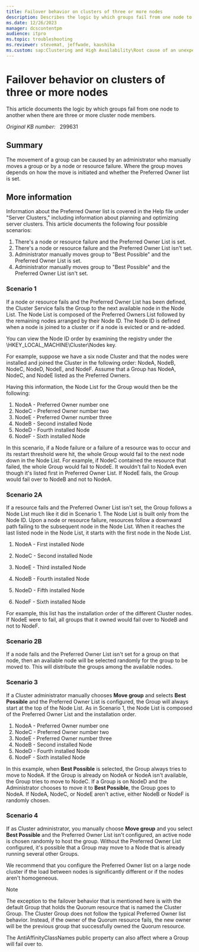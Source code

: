 ```yaml
---
title: Failover behavior on clusters of three or more nodes
description: Describes the logic by which groups fail from one node to another when there are three or more cluster node members.
ms.date: 12/26/2023
manager: dcscontentpm
audience: itpro
ms.topic: troubleshooting
ms.reviewer: stevemat, jeffwade, kaushika
ms.custom: sap:Clustering and High Availability\Root cause of an unexpected failover, csstroubleshoot
---
```

# Failover behavior on clusters of three or more nodes

This article documents the logic by which groups fail from one node to another when there are three or more cluster node members.

_Original KB number:_ &nbsp; 299631

## Summary

The movement of a group can be caused by an administrator who manually moves a group or by a node or resource failure. Where the group moves depends on how the move is initiated and whether the Preferred Owner list is set.

## More information

Information about the Preferred Owner list is covered in the Help file under "Server Clusters," including information about planning and optimizing server clusters. This article documents the following four possible scenarios:

1. There's a node or resource failure and the Preferred Owner List is set.
2. There's a node or resource failure and the Preferred Owner List isn't set.
3. Administrator manually moves group to "Best Possible" and the Preferred Owner List is set.
4. Administrator manually moves group to "Best Possible" and the Preferred Owner List isn't set.

### Scenario 1

If a node or resource fails and the Preferred Owner List has been defined, the Cluster Service fails the Group to the next available node in the Node List. The Node List is composed of the Preferred Owners List followed by the remaining nodes arranged by their Node ID. The Node ID is defined when a node is joined to a cluster or if a node is evicted or and re-added.

You can view the Node ID order by examining the registry under the \HKEY_LOCAL_MACHINE\Cluster\Nodes key.

For example, suppose we have a six node Cluster and that the nodes were installed and joined the Cluster in the following order: NodeA, NodeB, NodeC, NodeD, NodeE, and NodeF. Assume that a Group has NodeA, NodeC, and NodeE listed as the Preferred Owners.

Having this information, the Node List for the Group would then be the following:

1. NodeA - Preferred Owner number one
2. NodeC - Preferred Owner number two
3. NodeE - Preferred Owner number three
4. NodeB - Second installed Node
5. NodeD - Fourth installed Node
6. NodeF - Sixth installed Node

In this scenario, if a Node failure or a failure of a resource was to occur and its restart threshold were hit, the whole Group would fail to the next node down in the Node List. For example, if NodeC contained the resource that failed, the whole Group would fail to NodeE. It wouldn't fail to NodeA even though it's listed first in Preferred Owner List. If NodeE fails, the Group would fail over to NodeB and not to NodeA.

### Scenario 2A

If a resource fails and the Preferred Owner List isn't set, the Group follows a Node List much like it did in Scenario 1. The Node List is built only from the Node ID. Upon a node or resource failure, resources follow a downward path failing to the subsequent node in the Node List. When it reaches the last listed node in the Node List, it starts with the first node in the Node List.  

1. NodeA - First installed Node

2. NodeC - Second installed Node
3. NodeE - Third installed Node

4. NodeB - Fourth installed Node
5. NodeD - Fifth installed Node
6. NodeF - Sixth installed Node

For example, this list has the installation order of the different Cluster nodes. If NodeE were to fail, all groups that it owned would fail over to NodeB and not to NodeF.

### Scenario 2B

If a node fails and the Preferred Owner List isn't set for a group on that node, then an available node will be selected randomly for the group to be moved to. This will distribute the groups among the available nodes.

### Scenario 3

If a Cluster administrator manually chooses **Move group** and selects **Best Possible** and the Preferred Owner List is configured, the Group will always start at the top of the Node List. As in Scenario 1, the Node List is composed of the Preferred Owner List and the installation order.  

1. NodeA - Preferred Owner number one
2. NodeC - Preferred Owner number two
3. NodeE - Preferred Owner number three
4. NodeB - Second installed Node
5. NodeD - Fourth installed Node
6. NodeF - Sixth installed Node  

In this example, when **Best Possible** is selected, the Group always tries to move to NodeA. If the Group is already on NodeA or NodeA isn't available, the Group tries to move to NodeC. If a Group is on NodeD and the Administrator chooses to move it to **Best Possible**, the Group goes to NodeA. If NodeA, NodeC, or NodeE aren't active, either NodeB or NodeF is randomly chosen.

### Scenario 4

If as Cluster administrator, you manually choose **Move group** and you select **Best Possible** and the Preferred Owner List isn't configured, an active node is chosen randomly to host the group. Without the Preferred Owner List configured, it's possible that a Group may move to a Node that is already running several other Groups.

We recommend that you configure the Preferred Owner list on a large node cluster if the load between nodes is significantly different or if the nodes aren't homogeneous.

> [!NOTE]
> The exception to the failover behavior that is mentioned here is with the default Group that holds the Quorum resource that is named the Cluster Group. The Cluster Group does not follow the typical Preferred Owner list behavior. Instead, if the owner of the Quorum resource fails, the new owner will be the previous group that successfully owned the Quorum resource.

The AntiAffinityClassNames public property can also affect where a Group will fail over to.
